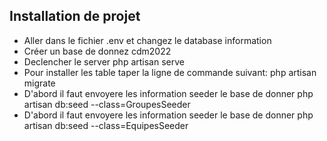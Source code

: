 ## Installation de projet

* Aller dans le fichier .env et changez le database information
* Créer un base de donnez cdm2022
* Declencher le server php artisan serve
* Pour installer les table taper la ligne de commande suivant: php artisan migrate
* D'abord il faut envoyere les information seeder le base de donner php artisan db:seed --class=GroupesSeeder
* D'abord il faut envoyere les information seeder le base de donner php artisan db:seed --class=EquipesSeeder

